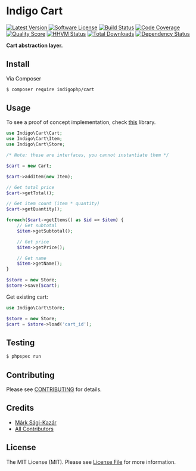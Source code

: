 # Indigo Cart

[![Latest Version](https://img.shields.io/github/release/indigophp/cart.svg?style=flat-square)](https://github.com/indigophp/cart/releases)
[![Software License](https://img.shields.io/badge/license-MIT-brightgreen.svg?style=flat-square)](LICENSE)
[![Build Status](https://img.shields.io/travis/indigophp/cart.svg?style=flat-square)](https://travis-ci.org/indigophp/cart)
[![Code Coverage](https://img.shields.io/scrutinizer/coverage/g/indigophp/cart.svg?style=flat-square)](https://scrutinizer-ci.com/g/indigophp/cart)
[![Quality Score](https://img.shields.io/scrutinizer/g/indigophp/cart.svg?style=flat-square)](https://scrutinizer-ci.com/g/indigophp/cart)
[![HHVM Status](https://img.shields.io/hhvm/indigophp/cart.svg?style=flat-square)](http://hhvm.h4cc.de/package/indigophp/cart)
[![Total Downloads](https://img.shields.io/packagist/dt/indigophp/cart.svg?style=flat-square)](https://packagist.org/packages/indigophp/cart)
[![Dependency Status](https://img.shields.io/versioneye/d/php/indigophp:cart.svg?style=flat-square)](https://www.versioneye.com/php/indigophp:cart)

**Cart abstraction layer.**


## Install

Via Composer

``` bash
$ composer require indigophp/cart
```


## Usage

To see a proof of concept implementation, check [this](https://github.com/indigophp/simple-cart) library.

``` php
use Indigo\Cart\Cart;
use Indigo\Cart\Item;
use Indigo\Cart\Store;

/* Note: these are interfaces, you cannot instantiate them */

$cart = new Cart;

$cart->addItem(new Item);

// Get total price
$cart->getTotal();

// Get item count (item * quantity)
$cart->getQuantity();

foreach($cart->getItems() as $id => $item) {
    // Get subtotal
    $item->getSubtotal();

    // Get price
    $item->getPrice();

    // Get name
    $item->getName();
}

$store = new Store;
$store->save($cart);
```

Get existing cart:

``` php
use Indigo\Cart\Store;

$store = new Store;
$cart = $store->load('cart_id');
```


## Testing

``` bash
$ phpspec run
```


## Contributing

Please see [CONTRIBUTING](CONTRIBUTING.md) for details.


## Credits

- [Márk Sági-Kazár](https://github.com/sagikazarmark)
- [All Contributors](https://github.com/indigophp/cart/contributors)


## License

The MIT License (MIT). Please see [License File](LICENSE) for more information.
